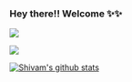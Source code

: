 ### Hey there!! Welcome ✨✨

![](https://komarev.com/ghpvc/?username=shivaamm&color=blueviolet)

<img src="https://i.pinimg.com/originals/da/8d/28/da8d287d2cf4941ed9f77b4c9e60225f.jpg">



[![Shivam's github stats](https://github-readme-stats.vercel.app/api?username=shivaamm&count_private=true&show_icons=true&theme=synthwave)](https://github.com/shivaamm/github-readme-stats)
<!--

[![Top Langs](https://github-readme-stats.vercel.app/api/top-langs/?username=shivaamm&layout=compact)](https://github.com/shivaamm/github-readme-stats)


![](https://ionicabizau.github.io/github-profile-languages/api.html?shivaamm)


**shivaamm/shivaamm** is a ✨ _special_ ✨ repository because its `README.md` (this file) appears on your GitHub profile.

Here are some ideas to get you started:

- 🔭 I’m currently working on ...
- 🌱 I’m currently learning ...
- 👯 I’m looking to collaborate on ...
- 🤔 I’m looking for help with ...
- 💬 Ask me about ...
- 📫 How to reach me: ...
- 😄 Pronouns: ...
- ⚡ Fun fact: ...
-->

